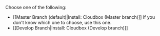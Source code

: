 Choose one of the following:

- [[Master Branch (default)|Install: Cloudbox (Master branch)]]  If you don't know which one to choose, use this one.
- [[Develop Branch|Install: Cloudbox (Develop branch)]]